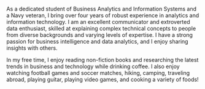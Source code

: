 As a dedicated student of Business Analytics and Information Systems and a Navy veteran, I bring over four years of robust experience in analytics and information technology. I am an excellent communicator and extroverted data enthusiast, skilled at explaining complex technical concepts to people from diverse backgrounds and varying levels of expertise. I have a strong passion for business intelligence and data analytics, and I enjoy sharing insights with others.

In my free time, I enjoy reading non-fiction books and researching the latest trends in business and technology while drinking coffee. I also enjoy watching football games and soccer matches, hiking, camping, traveling abroad, playing guitar, playing video games, and cooking a variety of foods!

<!---
thomascowart/thomascowart is a ✨ special ✨ repository because its `README.md` (this file) appears on your GitHub profile.
You can click the Preview link to take a look at your changes.
--->
